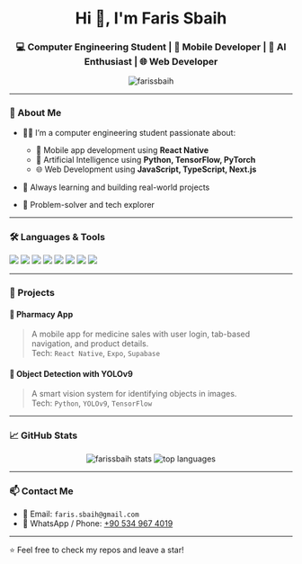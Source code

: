 <h1 align="center">Hi 👋, I'm Faris Sbaih</h1>
<h3 align="center">💻 Computer Engineering Student | 📱 Mobile Developer | 🤖 AI Enthusiast | 🌐 Web Developer</h3>

<p align="center">
  <img src="https://komarev.com/ghpvc/?username=farissbaih&label=Profile%20views&color=0e75b6&style=flat" alt="farissbaih" />
</p>

---

### 🧠 About Me

- 👨‍🎓 I’m a computer engineering student passionate about:
  - 📱 Mobile app development using **React Native**
  - 🤖 Artificial Intelligence using **Python, TensorFlow, PyTorch**
  - 🌐 Web Development using **JavaScript, TypeScript, Next.js**

- 🚀 Always learning and building real-world projects  
- 🧩 Problem-solver and tech explorer

---

### 🛠️ Languages & Tools

<p align="left">
  <img src="https://img.shields.io/badge/JavaScript-F7DF1E?style=for-the-badge&logo=javascript&logoColor=black"/>
  <img src="https://img.shields.io/badge/TypeScript-007ACC?style=for-the-badge&logo=typescript&logoColor=white"/>
  <img src="https://img.shields.io/badge/React_Native-20232A?style=for-the-badge&logo=react&logoColor=61DAFB"/>
  <img src="https://img.shields.io/badge/Python-3776AB?style=for-the-badge&logo=python&logoColor=white"/>
  <img src="https://img.shields.io/badge/TensorFlow-FF6F00?style=for-the-badge&logo=tensorflow&logoColor=white"/>
  <img src="https://img.shields.io/badge/Git-F05032?style=for-the-badge&logo=git&logoColor=white"/>
  <img src="https://img.shields.io/badge/Supabase-3ECF8E?style=for-the-badge&logo=supabase&logoColor=white"/>
  <img src="https://img.shields.io/badge/VS_Code-007ACC?style=for-the-badge&logo=visual-studio-code&logoColor=white"/>
</p>

---

### 🚀 Projects

#### 💊 Pharmacy App
> A mobile app for medicine sales with user login, tab-based navigation, and product details.  
Tech: `React Native`, `Expo`, `Supabase`

#### 🧠 Object Detection with YOLOv9
> A smart vision system for identifying objects in images.  
Tech: `Python`, `YOLOv9`, `TensorFlow`

---

### 📈 GitHub Stats

<p align="center">
  <img src="https://github-readme-stats.vercel.app/api?username=farissbaih&show_icons=true&locale=en" alt="farissbaih stats" />
  <img src="https://github-readme-stats.vercel.app/api/top-langs/?username=farissbaih&layout=compact" alt="top languages" />
</p>

---

### 📫 Contact Me

- 📧 Email: `faris.sbaih@gmail.com`  
- 📱 WhatsApp / Phone: [+90 534 967 4019](https://wa.me/905349674019)

---

⭐️ Feel free to check my repos and leave a star!
